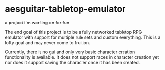 # aesguitar-tabletop-emulator
a project i'm working on for fun

The end goal of this project is to be a fully networked tabletop RPG emulator 
with support for multiple rule sets and custom everything.
This is a lofty goal and may never come to fruition.

Currently, there is no gui and only very basic character creation functionality is available.
It does not support races in character creation yet nor does it support saving the character
once it has been created.
